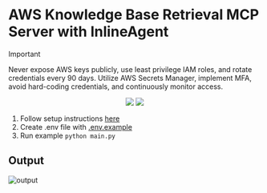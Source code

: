 # AWS Knowledge Base Retrieval MCP Server with InlineAgent

> [!IMPORTANT]
> Never expose AWS keys publicly, use least privilege IAM roles, and rotate credentials every 90 days. Utilize AWS Secrets Manager, implement MFA, avoid hard-coding credentials, and continuously monitor access.

<p align="center">
  <a href="https://hub.docker.com/r/mcp/aws-kb-retrieval-server"><img src="https://img.shields.io/badge/Docker-aws_kb_retrieval_server-blue" /></a>
  <a href="https://github.com/modelcontextprotocol/servers/tree/main/src/aws-kb-retrieval-server"><img src="https://img.shields.io/badge/Github-servers-blue" /></a>
</p>

1. Follow setup instructions [here](../../../README.md#getting-started)
2. Create .env file with [.env.example](./.env.example)
3. Run example `python main.py`

## Output

![output](output.png)
